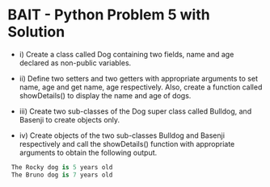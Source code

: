 # BAIT - Python Problem 5 with Solution

* i) Create a class called Dog containing two fields, name and age declared as non-public variables.

* ii) Define two setters and two getters with appropriate arguments to set name, age and get name, age respectively. Also, create a function called showDetails() to display the name and age of dogs.

* iii) Create two sub-classes of the Dog super class called Bulldog, and Basenji to create objects only.

* iv) Create objects of the two sub-classes Bulldog and Basenji respectively and call the showDetails() function with appropriate arguments to obtain the following output.

```python
 The Rocky dog is 5 years old
 The Bruno dog is 7 years old
```

